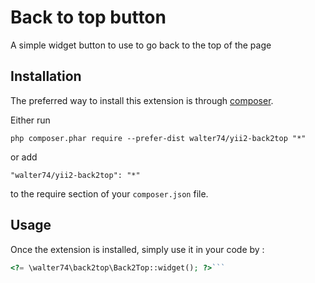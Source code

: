 Back to top button
==================
A simple widget button to use to go back to the top of the page

Installation
------------

The preferred way to install this extension is through [composer](http://getcomposer.org/download/).

Either run

```
php composer.phar require --prefer-dist walter74/yii2-back2top "*"
```

or add

```
"walter74/yii2-back2top": "*"
```

to the require section of your `composer.json` file.


Usage
-----

Once the extension is installed, simply use it in your code by  :

```php
<?= \walter74\back2top\Back2Top::widget(); ?>```
